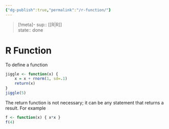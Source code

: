 ```yaml
---
{"dg-publish":true,"permalink":"/r-function/"}
---
```


> [!meta]-
sup:: [[R\|R]]  
state:: done

# R Function

To define a function

```r
jiggle <- function(x) {
    x = x + rnorm(1, sd=.1)
    return(x)
}
jiggle(5)
```

The return function is not necessary; it can be any statement that returns a result. For example

```r
f <- function(x) { x*x }
f(4)
```
